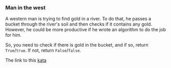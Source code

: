 ### Man in the west

A western man is trying to find gold in a river. To do that, he passes a bucket through the river's soil and then checks if it contains any gold. However, he could be more productive if he wrote an algorithm to do the job for him.

So, you need to check if there is gold in the bucket, and if so, return `True`/`true`. If not, return `False`/`false`.  

The link to this [kata](https://www.codewars.com/kata/man-in-the-west/javascript)
